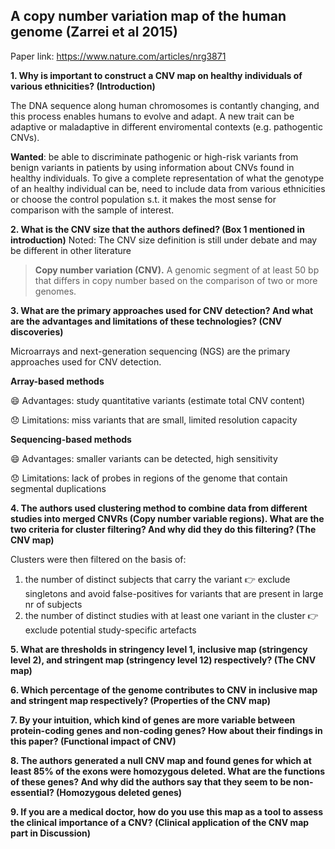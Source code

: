 ##  A copy number variation map of the human genome (Zarrei et al 2015)

Paper link: https://www.nature.com/articles/nrg3871
 
**1. Why is important to construct a CNV map on healthy individuals of various ethnicities?
(Introduction)**

The DNA sequence along human chromosomes is contantly changing, and this process enables humans to evolve and adapt.
A new trait can be adaptive or maladaptive in different enviromental contexts (e.g. pathogentic CNVs). 

**Wanted**: be able to discriminate pathogenic or high-risk variants from benign variants in patients by using information about CNVs found in healthy individuals. To give a complete representation of what the genotype of an healthy individual can be, need to include data from various ethnicities or choose the control population s.t. it makes the most sense for comparison with the sample of interest. 


**2. What is the CNV size that the authors defined? (Box 1 mentioned in introduction)**
Noted: The CNV size definition is still under debate and may be different in other literature

> **Copy number variation (CNV).** A genomic segment of at least 50 bp that differs in copy number based on the comparison of two or more genomes.

**3. What are the primary approaches used for CNV detection? And what are the advantages
and limitations of these technologies? (CNV discoveries)**

Microarrays and next-generation sequencing (NGS) are the primary approaches used for CNV detection.

**Array-based methods**

😄 Advantages: study quantitative variants (estimate total CNV content)

😞 Limitations: miss variants that are small, limited resolution capacity

**Sequencing-based methods**

😄 Advantages: smaller variants can be detected, high sensitivity

😞 Limitations: lack of probes in regions of the genome that contain segmental duplications

**4. The authors used clustering method to combine data from different studies into merged
CNVRs (Copy number variable regions). What are the two criteria for cluster filtering? And
why did they do this filtering? (The CNV map)**

Clusters were then filtered on the basis of:
1) the number of distinct subjects that carry the variant 👉 exclude singletons and avoid false-positives for variants that are present in large nr of subjects
2) the number of distinct studies with at least one variant in the cluster 👉 exclude potential study-specific artefacts

**5. What are thresholds in stringency level 1, inclusive map (stringency level 2), and stringent
map (stringency level 12) respectively? (The CNV map)**

**6. Which percentage of the genome contributes to CNV in inclusive map and stringent map
respectively? (Properties of the CNV map)**

**7. By your intuition, which kind of genes are more variable between protein-coding genes and
non-coding genes? How about their findings in this paper? (Functional impact of CNV)**

**8. The authors generated a null CNV map and found genes for which at least 85% of the
exons were homozygous deleted. What are the functions of these genes? And why did the
authors say that they seem to be non-essential? (Homozygous deleted genes)**

**9. If you are a medical doctor, how do you use this map as a tool to assess the clinical
importance of a CNV? (Clinical application of the CNV map part in Discussion)**
